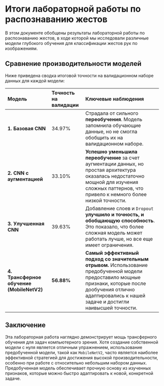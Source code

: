 # Итоги лабораторной работы по распознаванию жестов

В этом документе обобщены результаты лабораторной работы по распознаванию жестов, в ходе которой мы исследовали различные модели глубокого обучения для классификации жестов рук по изображениям.

## Сравнение производительности моделей

Ниже приведена сводка итоговой точности на валидационном наборе данных для каждой модели:

| Модель | Точность на валидации | Ключевые наблюдения |
| :--- | :--- | :--- |
| **1. Базовая CNN** | 34.97% | Страдала от сильного **переобучения**. Модель запомнила обучающие данные, но не смогла обобщить их на валидационном наборе. |
| **2. CNN с аугментацией** | 33.10% | **Успешно уменьшила переобучение** за счет аугментации данных, но простая архитектура оказалась недостаточно мощной для изучения сложных паттернов, что привело к немного более низкой точности. |
| **3. Улучшенная CNN** | 39.63% | Добавление слоев и `Dropout` **улучшило и точность, и обобщающую способность**. Это показало, что более сложная модель может работать лучше, но все еще имеет ограничения. |
| **4. Трансферное обучение (MobileNetV2)**| **56.88%** | **Самый эффективный подход со значительным отрывом.** Использование предобученной модели предоставило мощные признаки, которые после дообучения отлично адаптировались к нашей задаче и достигли наивысшей точности. |

## Заключение

Эта лабораторная работа наглядно демонстрирует мощь трансферного обучения для задач компьютерного зрения. Хотя создание собственной модели с нуля является отличным упражнением, использование предобученной модели, такой как `MobileNetV2`, часто является наиболее эффективной стратегией для достижения высокой производительности, особенно при работе с относительно небольшим набором данных. Предобученная модель обеспечивает прочную основу из изученных признаков, которые можно быстро адаптировать к новой, конкретной задаче.